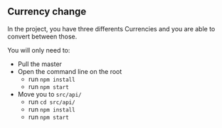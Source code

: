 ## Currency change

In the project, you have  three differents Currencies and you are able to convert between those.

You will only need to:

 - Pull the master 
 - Open the command line on the root 
     - run `npm install` 
     - run `npm start`
 - Move you to `src/api/`
     - run `cd src/api/`
     - run `npm install` 
     - run `npm start`
